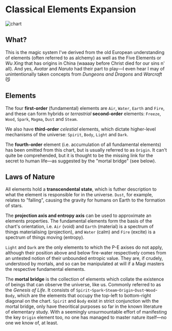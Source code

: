 # Classical Elements Expansion

![chart](https://user-images.githubusercontent.com/8246949/43370433-d8d6f2aa-9376-11e8-93ad-e71676358fd6.png)

## What?

This is the magic system I've derived from the old European understanding of elements (often referred to as alchemy) as well as the Five Elements or *Wu Xing* that has origins in China (waaaay before Christ died for our sins n' all). And yes, *Avatar* and *Naruto* had their part to play—I even hear I may of unintentionally taken concepts from *Dungeons and Dragons* and *Warcraft* :smirk_cat:

## Elements

The four **first-order** (fundamental) elements are `Air`, `Water`, `Earth` and `Fire`, and these can form hybrids or *terrastrial* **second-order** elements: `Freeze`, `Wood`, `Spark`, `Magma`, `Dust` and `Steam`.

We also have **third-order** *celestial* elements, which dictate higher-level mechanisms of the universe: `Spirit`, `Body`, `Light` and `Dark`.

The **fourth-order** element (i.e. accumulation of all fundamental elements) has been omitted from this chart, but is usually referred to as `Origin`. It can't quite be comprehended, but it is thought to be the missing link for the secret to human life—as suggested by the "mortal bridge" (see below).

## Laws of Nature

All elements hold a **transcendental state**, which is futher description to what the element is responsible for in the universe. `Dust`, for example, relates to "falling", causing the gravity for humans on Earth to the formation of stars.

The **projection axis and entropy axis** can be used to approximate an elements properties. The fundamental elements form the basis of the chart's orientation, i.e. `Air` (void) and `Earth` (material) is a spectrum of things materialising (projection), and `Water` (calm) and `Fire` (excite) is a spectrum of things moving (entropy).

`Light` and `Dark` are the only elements to which the P-E axises do not apply, although their position above and below fire-water respectively comes from an untested notion of their unbounded entropic value. They are, if crudely, understood by mortals, and so can be manipulated at will if a Magi masters the respective fundamental elements.

The **mortal bridge** is the collection of elements which collate the existence of beings that can observe the universe, like us. Commonly referred to as the *Genesis of Life*. It consists of `Spirit`-`Spark`-`Steam`-`Origin`-`Dust`-`Wood`-`Body`, which are the elements that occupy the top-left to bottom-right diagonal on the chart. `Spirit` and `Body` exist in strict conjunction with the mortal bridge, only have theoritical purposes so far in the known literature of elementary study. With a seemingly unsurmountable effort of manifesting the key `Origin` element too, no one has managed to master nature itself—no one we know of, at least.
